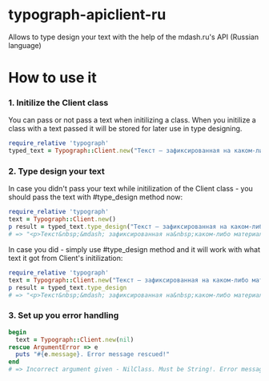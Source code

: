 # typograph-apiclient-ru
Allows to type design your text with the help of the mdash.ru's API (Russian language)

# How to use it

### 1. Initilize the Client class
You can pass or not pass a text when initilizing a class. 
When you initilize a class with a text passed it will be stored for later use in type designing.

```ruby
require_relative 'typograph'
typed_text = Typograph::Client.new("Текст — зафиксированная на каком-либо материальном носителе человеческая мысль;\nв общем плане связная и полная последовательность символов.")
```

### 2. Type design your text
In case you didn't pass your text while initilization of the Client class - you should pass the text with #type_design method now:
```ruby
require_relative 'typograph'
text = Typograph::Client.new()
p result = typed_text.type_design("Текст — зафиксированная на каком-либо материальном носителе человеческая мысль;\nв общем плане связная и полная последовательность символов.") 
# => "<p>Текст&nbsp;&mdash; зафиксированная на&nbsp;каком-либо материальном носителе человеческая мысль;\\nв общем плане связная и&nbsp;полная последовательность символов.</p>"
```

In case you did - simply use #type_design method and it will work with what text it got from Client's initilization:
```ruby
require_relative 'typograph'
text = Typograph::Client.new("Текст — зафиксированная на каком-либо материальном носителе человеческая мысль;\nв общем плане связная и полная последовательность символов.")
p result = typed_text.type_design
# => "<p>Текст&nbsp;&mdash; зафиксированная на&nbsp;каком-либо материальном носителе человеческая мысль;\\nв общем плане связная и&nbsp;полная последовательность символов.</p>"
```

### 3. Set up you error handling

```ruby
begin
  text = Typograph::Client.new(nil)
rescue ArgumentError => e
  puts "#{e.message}. Error message rescued!"
end
# => Incorrect argument given - NilClass. Must be String!. Error message rescued!

```
